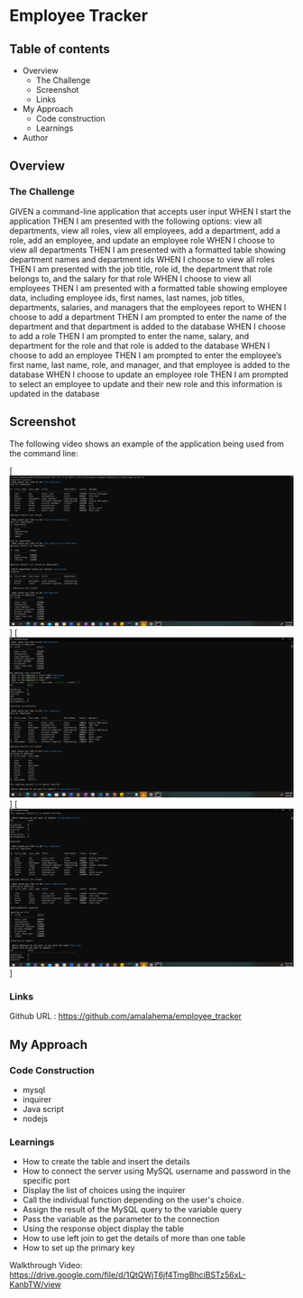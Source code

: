 #  Employee Tracker

## Table of contents
- Overview
    - The Challenge
    - Screenshot
    - Links
- My Approach
    - Code construction
    - Learnings
- Author
## Overview


### The Challenge

GIVEN a command-line application that accepts user input
WHEN I start the application
THEN I am presented with the following options: view all departments, view all roles, view all employees, add a department, add a role, add an employee, and update an employee role
WHEN I choose to view all departments
THEN I am presented with a formatted table showing department names and department ids
WHEN I choose to view all roles
THEN I am presented with the job title, role id, the department that role belongs to, and the salary for that role
WHEN I choose to view all employees
THEN I am presented with a formatted table showing employee data, including employee ids, first names, last names, job titles, departments, salaries, and managers that the employees report to
WHEN I choose to add a department
THEN I am prompted to enter the name of the department and that department is added to the database
WHEN I choose to add a role
THEN I am prompted to enter the name, salary, and department for the role and that role is added to the database
WHEN I choose to add an employee
THEN I am prompted to enter the employee’s first name, last name, role, and manager, and that employee is added to the database
WHEN I choose to update an employee role
THEN I am prompted to select an employee to update and their new role and this information is updated in the database 

## Screenshot

The following video shows an example of the application being used from the command line:

[![coomandline employee tracker](./Assets/screenshot1.png)]
[![coomandline employee tracker](./Assets/screenshot2.png)]
[![coomandline employee tracker](./Assets/screenshot3.png)]

### Links
Github URL : https://github.com/amalahema/employee_tracker


## My Approach

### Code Construction
- mysql
- inquirer
- Java script
- nodejs

### Learnings

-  How to create the table and insert the details
-  How to connect the server using MySQL username and password  in the specific port
- Display the list of choices using the inquirer
- Call the individual function depending on the user's choice.
- Assign the result of the MySQL query to the variable query
- Pass the variable as the parameter to the connection 
- Using the response object display the table 
-  How to use left join to get the details of more than one table
- How to set up the primary key 


Walkthrough Video: https://drive.google.com/file/d/1QtQWjT6jf4TmgBhciBSTz56xL-KanbTW/view

